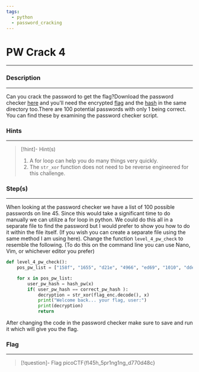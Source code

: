 ```yaml
---
tags:
  - python
  - password_cracking
---
```

# PW Crack 4
---
### Description
---
Can you crack the password to get the flag?Download the password checker [here](https://artifacts.picoctf.net/c/20/level4.py) and you'll need the encrypted [flag](https://artifacts.picoctf.net/c/20/level4.flag.txt.enc) and the [hash](https://artifacts.picoctf.net/c/20/level4.hash.bin) in the same directory too.There are 100 potential passwords with only 1 being correct. You can find these by examining the password checker script.
### Hints
---

> [!hint]- Hint(s)
> 1. A for loop can help you do many things very quickly.
> 2. The `str_xor` function does not need to be reverse engineered for this challenge.

### Step(s)
---
When looking at the password checker we have a list of 100 possible passwords on line 45. Since this would take a significant time to do manually we can utilize a for loop in python. We could do this all in a separate file to find the password but I would prefer to show you how to do it within the file itself. (If you wish you can create a separate file using the same method I am using here). Change the function `level_4_pw_check` to resemble the following. (To do this on the command line you can use Nano, Vim, or whichever editor you prefer)
```python
def level_4_pw_check():
    pos_pw_list = ["158f", "1655", "d21e", "4966", "ed69", "1010", "dded", "844c", "40ab", "a948", "156c", >

    for x in pos_pw_list:
        user_pw_hash = hash_pw(x)
        if( user_pw_hash == correct_pw_hash ):
            decryption = str_xor(flag_enc.decode(), x)
            print("Welcome back... your flag, user:")
            print(decryption)
            return
```
After changing the code in the password checker make sure to save and run it which will give you the flag.
### Flag
---
> [!question]- Flag
> picoCTF{fl45h_5pr1ng1ng_d770d48c}








